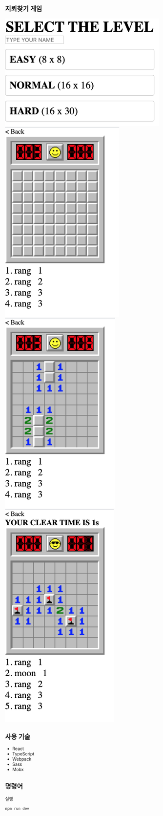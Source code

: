 ## 지뢰찾기 게임

![레벨 선택](./level_select.png)
![게임 시작 전](./game_before_start.png)
![게임 진행](./game_going.png)
![클리어](./game_complete.png)

## 사용 기술

- React
- TypeScript
- Webpack
- Sass
- Mobx

## 명령어

실행

```
npm run dev
```
